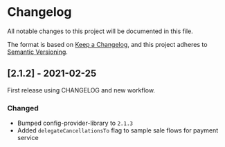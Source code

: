 # Changelog
All notable changes to this project will be documented in this file.

The format is based on [Keep a Changelog](https://keepachangelog.com/en/1.0.0/),
and this project adheres to [Semantic Versioning](https://semver.org/spec/v2.0.0.html).

## [2.1.2] - 2021-02-25

First release using CHANGELOG and new workflow.

### Changed
- Bumped config-provider-library to `2.1.3`
- Added `delegateCancellationsTo` flag to sample sale flows for payment service